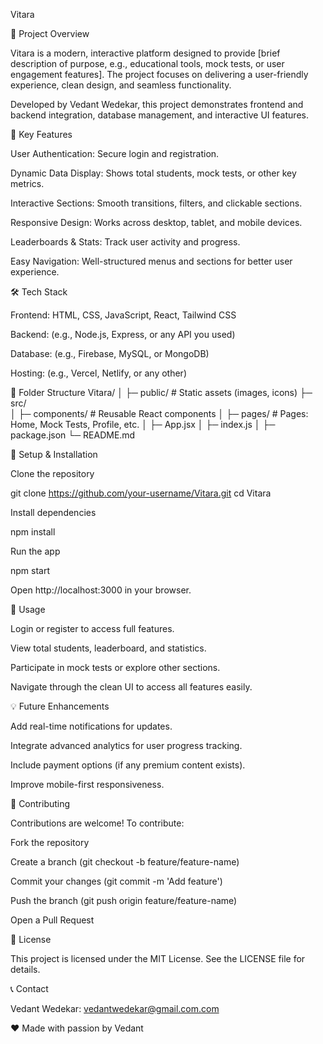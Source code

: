 Vitara

🌟 Project Overview

Vitara is a modern, interactive platform designed to provide [brief description of purpose, e.g., educational tools, mock tests, or user engagement features]. The project focuses on delivering a user-friendly experience, clean design, and seamless functionality.

Developed by Vedant Wedekar, this project demonstrates frontend and backend integration, database management, and interactive UI features.

🎯 Key Features

User Authentication: Secure login and registration.

Dynamic Data Display: Shows total students, mock tests, or other key metrics.

Interactive Sections: Smooth transitions, filters, and clickable sections.

Responsive Design: Works across desktop, tablet, and mobile devices.

Leaderboards & Stats: Track user activity and progress.

Easy Navigation: Well-structured menus and sections for better user experience.

🛠️ Tech Stack

Frontend: HTML, CSS, JavaScript, React, Tailwind CSS

Backend: (e.g., Node.js, Express, or any API you used)

Database: (e.g., Firebase, MySQL, or MongoDB)

Hosting: (e.g., Vercel, Netlify, or any other)

📂 Folder Structure
Vitara/
│
├─ public/             # Static assets (images, icons)
├─ src/                
│  ├─ components/      # Reusable React components
│  ├─ pages/           # Pages: Home, Mock Tests, Profile, etc.
│  ├─ App.jsx
│  ├─ index.js
│
├─ package.json
└─ README.md

🚀 Setup & Installation

Clone the repository

git clone https://github.com/your-username/Vitara.git
cd Vitara


Install dependencies

npm install


Run the app

npm start


Open http://localhost:3000 in your browser.

📌 Usage

Login or register to access full features.

View total students, leaderboard, and statistics.

Participate in mock tests or explore other sections.

Navigate through the clean UI to access all features easily.

💡 Future Enhancements

Add real-time notifications for updates.

Integrate advanced analytics for user progress tracking.

Include payment options (if any premium content exists).

Improve mobile-first responsiveness.

🤝 Contributing

Contributions are welcome! To contribute:

Fork the repository

Create a branch (git checkout -b feature/feature-name)

Commit your changes (git commit -m 'Add feature')

Push the branch (git push origin feature/feature-name)

Open a Pull Request

📜 License

This project is licensed under the MIT License. See the LICENSE
 file for details.

📞 Contact

Vedant Wedekar: vedantwedekar@gmail.com.com

❤️ Made with passion by Vedant
